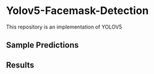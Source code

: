 # Yolov5-Facemask-Detection

This repository is an implementation of YOLOV5 


## Sample Predictions
## Results
